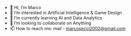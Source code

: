 - 👋 Hi, I’m Marco
- 👀 I’m interested in Artificial Intelligence & Game Design
- 🌱 I’m currently learning AI and Data Analytics
- 💞️ I’m looking to collaborate on Anything
- 📫 How to reach me: mail - marcosecci2002@gmail.com

<!---
CecicOic/CecicOic is a ✨ special ✨ repository because its `README.md` (this file) appears on your GitHub profile.
You can click the Preview link to take a look at your changes.
--->

